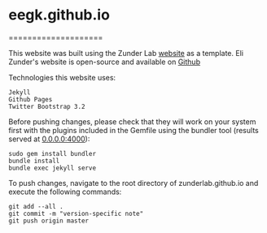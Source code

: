 # eegk.github.io
====================

This website was built using the Zunder Lab [website](zunderlab.github.io) as a template. Eli Zunder's website is open-source and available on [Github](https://github.com/zunderlab/zunderlab.github.io)

Technologies this website uses:  

    Jekyll  
    Github Pages  
    Twitter Bootstrap 3.2  

Before pushing changes, please check that they will work on your system first with the plugins included in the Gemfile using the bundler tool (results served at [0.0.0.0:4000](0.0.0.0:4000)):

    sudo gem install bundler
    bundle install
    bundle exec jekyll serve

To push changes, navigate to the root directory of zunderlab.github.io and execute the following commands:

	git add --all .
	git commit -m "version-specific note"
	git push origin master

